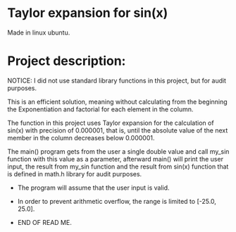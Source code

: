 # Taylor expansion for sin(x)

Made in linux ubuntu.

# Project description:

NOTICE: I did not use standard library functions in this project, but for audit purposes.

This is an efficient solution, meaning without calculating from the beginning the Exponentiation and factorial for each element in the column.

The function in this project uses Taylor expansion for the calculation of sin(x) with precision of 0.000001, that is, until the absolute value of the next member in the column decreases below 0.000001.

The main() program gets from the user a single double value and call my_sin function with this value as a parameter, afterward main() will print the user input, the result from my_sin function and the result from sin(x) function that is defined in math.h library for audit purposes.

* The program will assume that the user input is valid.

* In order to prevent arithmetic overflow, the range is limited to [-25.0, 25.0].

* END OF READ ME.

  










